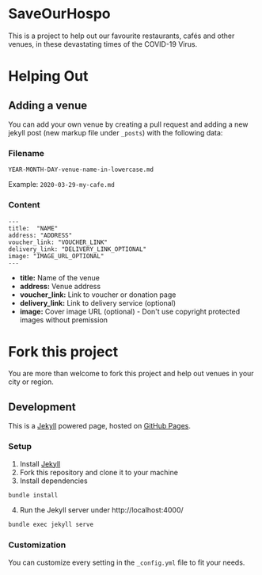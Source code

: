SaveOurHospo
===========

This is a project to help out our favourite restaurants, cafés and other venues, in these devastating times of the COVID-19 Virus.

# Helping Out

## Adding a venue
You can add your own venue by creating a pull request and adding a new jekyll post (new markup file under `_posts`) with the following data:

### Filename
```
YEAR-MONTH-DAY-venue-name-in-lowercase.md
```
Example: `2020-03-29-my-cafe.md`

### Content
```
---
title:  "NAME"
address: "ADDRESS"
voucher_link: "VOUCHER_LINK"
delivery_link: "DELIVERY_LINK_OPTIONAL"
image: "IMAGE_URL_OPTIONAL"
---
```

- **title:** Name of the venue
- **address:** Venue address
- **voucher_link:** Link to voucher or donation page
- **delivery_link:** Link to delivery service (optional)
- **image:** Cover image URL (optional) - Don't use copyright protected images without premission

# Fork this project
You are more than welcome to fork this project and help out venues in your city or region.

## Development
This is a [Jekyll](https://jekyllrb.com/docs/) powered page, hosted on [GitHub Pages](https://pages.github.com/).

### Setup
1. Install [Jekyll](https://jekyllrb.com/docs/)
2. Fork this repository and clone it to your machine
3. Install dependencies
```sh
bundle install
```
4. Run the Jekyll server under http://localhost:4000/
```sh
bundle exec jekyll serve
```

### Customization
You can customize every setting in the `_config.yml` file to fit your needs.
